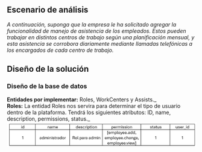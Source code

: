 ## Escenario de análisis

_A continuación, suponga que la empresa le ha solicitado agregar la funcionalidad de manejo de
asistencia de los empleados. Estos pueden trabajar en distintos centros de trabajo según una
planificación mensual, y esta asistencia se corrobora diariamente mediante llamadas telefónicas a
los encargados de cada centro de trabajo._

## Diseño de la solución

### Diseño de la base de datos

**Entidades por implementar:** Roles, WorkCenters y Assists._  
**Roles:** La entidad Roles nos servira para determinar el tipo de usuario dentro de la plataforma. Tendrá los siguientes atributos: ID, name, description, permissions, status._
![Texto alternativo](https://github.com/JennerB-95/front-prueba/blob/main/src/assets/md/tabla_roles.png)

